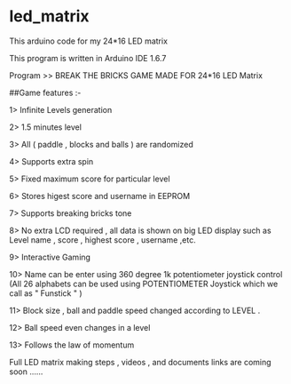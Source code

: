 # led_matrix
This arduino code for my 24*16 LED matrix

This program is written in Arduino IDE 1.6.7
 
 Program >> BREAK THE BRICKS GAME MADE FOR 24*16 LED Matrix

##Game features :-

1> Infinite Levels generation

2> 1.5 minutes level

3> All ( paddle , blocks and balls ) are randomized

4> Supports extra spin

5> Fixed maximum score for particular level

6> Stores higest score and username in EEPROM

7> Supports breaking bricks tone

8> No extra LCD required , all data is shown on big LED display such as Level name , score , highest score , username ,etc. 

9> Interactive Gaming

10> Name can be enter using 360 degree 1k potentiometer joystick control (All 26 alphabets can be used using POTENTIOMETER 
Joystick which we call as " Funstick " )

11> Block size , ball and paddle speed changed according to LEVEL .

12> Ball speed even changes in a level

13> Follows the law of momentum


Full LED matrix making steps , videos , and documents links are coming soon ......

